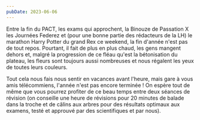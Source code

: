 ```yaml
---
pubDate: 2023-06-06
---
```


Entre la fin du PACT, les exams qui approchent, la Binouze de Passation X les Journées Federez et (pour une bonne partie des rédacteurs de la LH) le marathon Harry Potter du grand Rex ce weekend, la fin d'année n'est pas de tout repos. Pourtant, il fait de plus en plus chaud, les gens mangent dehors et, malgré la progression de ce fléau qu'est la bétonisation du plateau, les fleurs sont toujours aussi nombreuses et nous régalent les yeux de toutes leurs couleurs.

Tout cela nous fais nous sentir en vacances avant l'heure, mais gare à vous amis télécommiens, l'année n'est pas encore terminée ! On espère tout de même que vous pourrez profiter de ce beau temps entre deux séances de révision (on conseille une heure de révisions pour 20 minutes de balade dans la troche et de câlins aux arbres pour des résultats optimaux aux examens, testé et approuvé par des scientifiques et par nous).